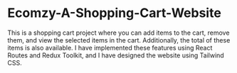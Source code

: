 # Ecomzy-A-Shopping-Cart-Website
This is a shopping cart project where you can add items to the cart, remove them, and view the selected items in the cart. Additionally, the total of these items is also available. I have implemented these features using React Routes and Redux Toolkit, and I have designed the website using Tailwind CSS.
